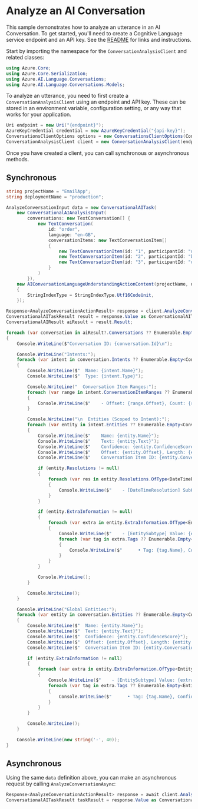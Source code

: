# Analyze an AI Conversation

This sample demonstrates how to analyze an utterance in an AI Conversation. To get started, you'll need to create a Cognitive Language service endpoint and an API key. See the [README](https://github.com/Azure/azure-sdk-for-net/blob/main/sdk/cognitivelanguage/Azure.AI.Language.Conversations/README.md) for links and instructions.

Start by importing the namespace for the `ConversationAnalysisClient` and related classes:

```C# Snippet:ConversationAnalysisClient_Namespaces
using Azure.Core;
using Azure.Core.Serialization;
using Azure.AI.Language.Conversations;
using Azure.AI.Language.Conversations.Models;
```

To analyze an utterance, you need to first create a `ConversationAnalysisClient` using an endpoint and API key. These can be stored in an environment variable, configuration setting, or any way that works for your application.

```C# Snippet:CreateConversationAnalysisClientForSpecificApiVersion
Uri endpoint = new Uri("{endpoint}");
AzureKeyCredential credential = new AzureKeyCredential("{api-key}");
ConversationsClientOptions options = new ConversationsClientOptions(ConversationsClientOptions.ServiceVersion.V2025_05_15_Preview);
ConversationAnalysisClient client = new ConversationAnalysisClient(endpoint, credential, options);
```

Once you have created a client, you can call synchronous or asynchronous methods.

## Synchronous

```C# Snippet:ConversationAnalysis_AnalyzeAIConversation
string projectName = "EmailApp";
string deploymentName = "production";

AnalyzeConversationInput data = new ConversationalAITask(
    new ConversationalAIAnalysisInput(
        conversations: new TextConversation[] {
            new TextConversation(
                id: "order",
                language: "en-GB",
                conversationItems: new TextConversationItem[]
                {
                    new TextConversationItem(id: "1", participantId: "user", text: "Hi"),
                    new TextConversationItem(id: "2", participantId: "bot", text: "Hello, how can I help you?"),
                    new TextConversationItem(id: "3", participantId: "user", text: "Send an email to Carol about tomorrow's demo")
                }
            )
        }),
    new AIConversationLanguageUnderstandingActionContent(projectName, deploymentName)
    {
        StringIndexType = StringIndexType.Utf16CodeUnit,
    });

Response<AnalyzeConversationActionResult> response = client.AnalyzeConversation(data);
ConversationalAITaskResult result = response.Value as ConversationalAITaskResult;
ConversationalAIResult aiResult = result.Result;

foreach (var conversation in aiResult?.Conversations ?? Enumerable.Empty<ConversationalAIAnalysis>())
{
    Console.WriteLine($"Conversation ID: {conversation.Id}\n");

    Console.WriteLine("Intents:");
    foreach (var intent in conversation.Intents ?? Enumerable.Empty<ConversationalAIIntent>())
    {
        Console.WriteLine($"  Name: {intent.Name}");
        Console.WriteLine($"  Type: {intent.Type}");

        Console.WriteLine("  Conversation Item Ranges:");
        foreach (var range in intent.ConversationItemRanges ?? Enumerable.Empty<ConversationItemRange>())
        {
            Console.WriteLine($"    - Offset: {range.Offset}, Count: {range.Count}");
        }

        Console.WriteLine("\n  Entities (Scoped to Intent):");
        foreach (var entity in intent.Entities ?? Enumerable.Empty<ConversationalAIEntity>())
        {
            Console.WriteLine($"    Name: {entity.Name}");
            Console.WriteLine($"    Text: {entity.Text}");
            Console.WriteLine($"    Confidence: {entity.ConfidenceScore}");
            Console.WriteLine($"    Offset: {entity.Offset}, Length: {entity.Length}");
            Console.WriteLine($"    Conversation Item ID: {entity.ConversationItemId}, Index: {entity.ConversationItemIndex}");

            if (entity.Resolutions != null)
            {
                foreach (var res in entity.Resolutions.OfType<DateTimeResolution>())
                {
                    Console.WriteLine($"    - [DateTimeResolution] SubKind: {res.DateTimeSubKind}, Timex: {res.Timex}, Value: {res.Value}");
                }
            }

            if (entity.ExtraInformation != null)
            {
                foreach (var extra in entity.ExtraInformation.OfType<EntitySubtype>())
                {
                    Console.WriteLine($"    - [EntitySubtype] Value: {extra.Value}");
                    foreach (var tag in extra.Tags ?? Enumerable.Empty<EntityTag>())
                    {
                        Console.WriteLine($"      • Tag: {tag.Name}, Confidence: {tag.ConfidenceScore}");
                    }
                }
            }

            Console.WriteLine();
        }

        Console.WriteLine();
    }

    Console.WriteLine("Global Entities:");
    foreach (var entity in conversation.Entities ?? Enumerable.Empty<ConversationalAIEntity>())
    {
        Console.WriteLine($"  Name: {entity.Name}");
        Console.WriteLine($"  Text: {entity.Text}");
        Console.WriteLine($"  Confidence: {entity.ConfidenceScore}");
        Console.WriteLine($"  Offset: {entity.Offset}, Length: {entity.Length}");
        Console.WriteLine($"  Conversation Item ID: {entity.ConversationItemId}, Index: {entity.ConversationItemIndex}");

        if (entity.ExtraInformation != null)
        {
            foreach (var extra in entity.ExtraInformation.OfType<EntitySubtype>())
            {
                Console.WriteLine($"    - [EntitySubtype] Value: {extra.Value}");
                foreach (var tag in extra.Tags ?? Enumerable.Empty<EntityTag>())
                {
                    Console.WriteLine($"      • Tag: {tag.Name}, Confidence: {tag.ConfidenceScore}");
                }
            }
        }

        Console.WriteLine();
    }

    Console.WriteLine(new string('-', 40));
}
```

## Asynchronous

Using the same `data` definition above, you can make an asynchronous request by calling `AnalyzeConversationAsync`:

```C# Snippet:ConversationAnalysis_AnalyzeAIConversationAsync
Response<AnalyzeConversationActionResult> response = await client.AnalyzeConversationAsync(data);
ConversationalAITaskResult taskResult = response.Value as ConversationalAITaskResult;
```
